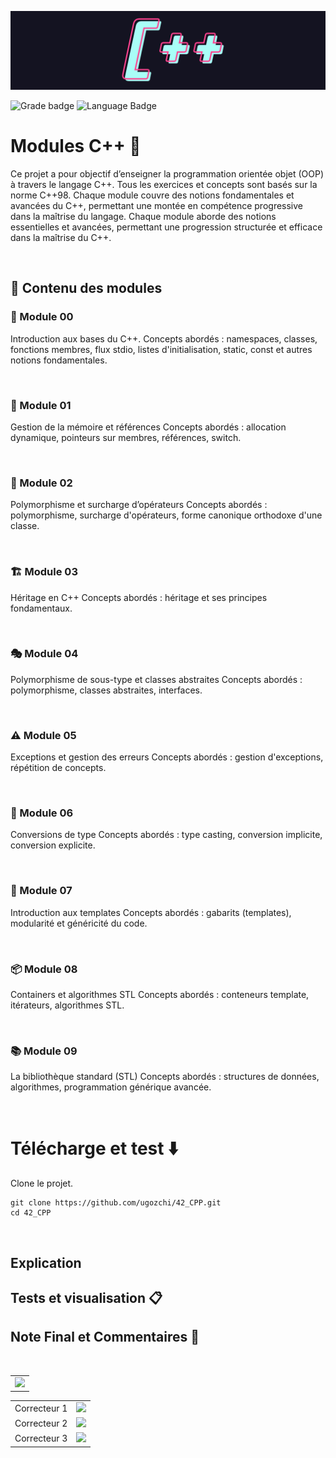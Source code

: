 ![C++ logo](.media/cpp_logo.png)

![Grade badge](https://img.shields.io/badge/00_%2F_100-004d40?label=final%20grade&labelColor=151515&logo=data:image/svg%2bxml;base64,PHN2ZyB4bWxucz0iaHR0cDovL3d3dy53My5vcmcvMjAwMC9zdmciIGhlaWdodD0iMjRweCIgdmlld0JveD0iMCAwIDI0IDI0IiB3aWR0aD0iMjRweCIgZmlsbD0iI0ZGRkZGRiI+PHBhdGggZD0iTTAgMGgyNHYyNEgweiIgZmlsbD0ibm9uZSIvPjxwYXRoIGQ9Ik0xMiAxNy4yN0wxOC4xOCAyMWwtMS42NC03LjAzTDIyIDkuMjRsLTcuMTktLjYxTDEyIDIgOS4xOSA4LjYzIDIgOS4yNGw1LjQ2IDQuNzNMNS44MiAyMXoiLz48L3N2Zz4=) ![Language Badge](https://img.shields.io/badge/C++-fe428e?logo=cplusplus&label=language&labelColor=151515)

# Modules C++ 🚀

Ce projet a pour objectif d’enseigner la programmation orientée objet (OOP) à travers le langage C++. Tous les exercices et concepts sont basés sur la norme C++98.
Chaque module couvre des notions fondamentales et avancées du C++, permettant une montée en compétence progressive dans la maîtrise du langage.
Chaque module aborde des notions essentielles et avancées, permettant une progression structurée et efficace dans la maîtrise du C++.

</br>

## 📌 Contenu des modules
### 🏁 Module 00

Introduction aux bases du C++.
Concepts abordés : namespaces, classes, fonctions membres, flux stdio, listes d'initialisation, static, const et autres notions fondamentales.

</br>

### 🧠 Module 01

Gestion de la mémoire et références
Concepts abordés : allocation dynamique, pointeurs sur membres, références, switch.

</br>

### 🔄 Module 02

Polymorphisme et surcharge d’opérateurs
Concepts abordés : polymorphisme, surcharge d'opérateurs, forme canonique orthodoxe d'une classe.

</br>

### 🏗️ Module 03

Héritage en C++
Concepts abordés : héritage et ses principes fondamentaux.

</br>

### 🎭 Module 04

Polymorphisme de sous-type et classes abstraites
Concepts abordés : polymorphisme, classes abstraites, interfaces.

</br>

### ⚠️ Module 05

Exceptions et gestion des erreurs
Concepts abordés : gestion d'exceptions, répétition de concepts.

</br>

### 🔄 Module 06

Conversions de type
Concepts abordés : type casting, conversion implicite, conversion explicite.

</br>

### 🔧 Module 07

Introduction aux templates
Concepts abordés : gabarits (templates), modularité et généricité du code.

</br>

### 📦 Module 08

Containers et algorithmes STL
Concepts abordés : conteneurs template, itérateurs, algorithmes STL.

</br>

### 📚 Module 09

La bibliothèque standard (STL)
Concepts abordés : structures de données, algorithmes, programmation générique avancée.

</br>

# Télécharge et test ⬇️

Clone le projet.

```
git clone https://github.com/ugozchi/42_CPP.git
cd 42_CPP
```

<br>

## Explication 


## Tests et visualisation 📋

## Note Final et Commentaires 📔

<br>

| |
| --- |
| ![](.media/note.png) |


| | |
| --- | --- |
| Correcteur 1 | <img src=".media/com1.png" /> |
| Correcteur 2 | <img src=".media/com2.png" /> |
| Correcteur 3 | <img src=".media/com3.png" /> |
